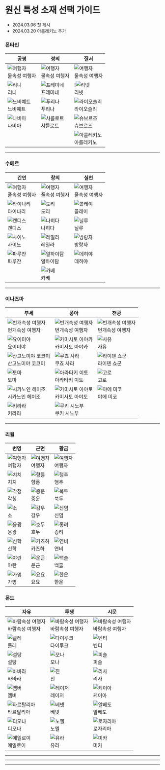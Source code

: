 # 원신 특성 소재 선택 가이드

- 2024.03.06 첫 게시
- 2024.03.20 아를레키노 추가

### 폰타인
|공평       |정의       |질서     |
|-----------|----------|---------|
|![여행자](../blogimg/genshin/Traveler.png)<br>물속성 여행자 |![여행자](../blogimg/genshin/Traveler.png)<br>물속성 여행자    |![여행자](../blogimg/genshin/Traveler.png)<br>물속성 여행자   |
|![리니](../blogimg/genshin/Lyney.png)<br>리니        |![프레미네](../blogimg/genshin/Freminet.png)<br>프레미네  |!![리넷](../blogimg/genshin/Lynette.png)<br>리넷|
|![느비예트](../blogimg/genshin/Neuvillette.png)<br>느비예트    |![푸리나](../blogimg/genshin/Furina.png)<br>푸리나    |![라이오슬리](../blogimg/genshin/Wriothesley.png)<br>라이오슬리|
|![나비아](../blogimg/genshin/Navia.png)<br>나비아      |![샤를로트](../blogimg/genshin/Charlotte.png)<br>샤를로트  |![슈브르즈](../blogimg/genshin/Chevreuse.png)<br>슈브르즈|
|||![아를레키노](../blogimg/genshin/Arlecchino.png)<br>아를레키노|
---

### 수메르
|간언       |창의       |실천     |
|-----------|----------|---------|
|![여행자](../blogimg/genshin/Traveler.png)<br>풀속성 여행자     |![여행자](../blogimg/genshin/Traveler.png)<br>풀속성 여행자    |![여행자](../blogimg/genshin/Traveler.png)<br>풀속성 여행자   |
|![타이나리](../blogimg/genshin/Tighnari.png)<br>타이나리    |![도리](../blogimg/genshin/Dori.png)<br>도리      |![콜레이](../blogimg/genshin/Collei.png)<br>콜레이   |
|![캔디스](../blogimg/genshin/Candace.png)<br>캔디스      |![나히다](../blogimg/genshin/Nahida.png)<br>나히다    |![닐루](../blogimg/genshin/Nilou.png)<br>닐루     |
|![사이노](../blogimg/genshin/Cyno.png)<br>사이노      |![레일라](../blogimg/genshin/Layla.png)<br>레일라    |![방랑자](../blogimg/genshin/Wanderer.png)<br>방랑자   |
|![파루잔](../blogimg/genshin/Faruzan.png)<br>파루잔      |![알하이탐](../blogimg/genshin/Alhaitham.png)<br>알하이탐  |![데히야](../blogimg/genshin/Dehya.png)<br>데히야   |
|          |![카베](../blogimg/genshin/Kaveh.png)<br>카베       |        |
---

### 이나즈마
|부세               |풍아                   |천광        |
|-------------------|----------------------|-----------|
|![번개속성 여행자](../blogimg/genshin/Traveler.png)<br>번개속성 여행자             |![번개속성 여행자](../blogimg/genshin/Traveler.png)<br>번개속성 여행자                 |![번개속성 여행자](../blogimg/genshin/Traveler.png)<br>번개속성 여행자     |
|![요이미야](../blogimg/genshin/Yoimiya.png)<br>요이미야           |![카미사토 아야카](../blogimg/genshin/Kamisato%20Ayaka.png)<br>카미사토 아야카        |![사유](../blogimg/genshin/Sayu.png)<br>사유       |
|![산고노미야 코코미](../blogimg/genshin/Sangonomiya%20Kokomi.png)<br>산고노미야 코코미   |![쿠죠 사라](../blogimg/genshin/Kujou%20Sara.png)<br>쿠죠 사라             |![라이덴 쇼군](../blogimg/genshin/Raiden%20Shogun.png)<br>라이덴 쇼군|
|![토마](../blogimg/genshin/Thoma.png)<br>토마               |![아라타키 이토](../blogimg/genshin/Arataki%20Itto.png)<br>아라타키 이토          |![고로](../blogimg/genshin/Gorou.png)<br>고로       |
|![시카노인 헤이조](../blogimg/genshin/Shikanoin%20Heizou.png)<br>시카노인 헤이조     |![카미사토 아야토](../blogimg/genshin/Kamisato%20Ayato.png)<br>카미사토 아야토        |![야에 미코](../blogimg/genshin/Yae%20Miko.png)<br>야에 미코   |
|![키라라](../blogimg/genshin/Kirara.png)<br>키라라             |![쿠키 시노부](../blogimg/genshin/Kuki%20Shinobu.png)<br>쿠키 시노부            |           |
---
### 리월
|번영               |근면                   |황금        |
|-------------------|----------------------|-----------|
|![여행자](../blogimg/genshin/Traveler.png)<br>여행자|![여행자](../blogimg/genshin/Traveler.png)<br>여행자|![여행자](../blogimg/genshin/Traveler.png)<br>여행자|
|![치치](../blogimg/genshin/Qiqi.png)<br>치치|![향릉](../blogimg/genshin/Xiangling.png)<br>향릉|![행추](../blogimg/genshin/Xingqiu.png)<br>행추|
|![각청](../blogimg/genshin/Keqing.png)<br>각청|![중운](../blogimg/genshin/Chongyun.png)<br>중운|![북두](../blogimg/genshin/Beidou.png)<br>북두|
|![소](../blogimg/genshin/Xiao.png)<br>소|![감우](../blogimg/genshin/Ganyu.png)<br>감우|![신염](../blogimg/genshin/Xinyan.png)<br>신염|
|![응광](../blogimg/genshin/Ningguang.png)<br>응광|![호두](../blogimg/genshin/Hu%20Tao.png)<br>호두|![종려](../blogimg/genshin/Zhongli.png)<br>종려|
|![신학](../blogimg/genshin/Shenhe.png)<br>신학|![카즈하](../blogimg/genshin/Kaedehara%20Kazuha.png)<br>카즈하|![연비](../blogimg/genshin/Yanfei.png)<br>연비|
|![야란](../blogimg/genshin/Yelan.png)<br>야란|![운근](../blogimg/genshin/Yun%20Jin.png)<br>운근|![백출](../blogimg/genshin/Baizhu.png)<br>백출|
|![가명](../blogimg/genshin/Gaming.png)<br>가명|![요요](../blogimg/genshin/Yaoyao.png)<br>요요|![한운](../blogimg/genshin/Xianyun.png)<br>한운|

### 몬드
|자유               |투쟁                   |시문        |
|-------------------|----------------------|-----------|
|![바람속성 여행자](../blogimg/genshin/Traveler.png)<br>바람속성 여행자|![바람속성 여행자](../blogimg/genshin/Traveler.png)<br>바람속성 여행자|![바람속성 여행자](../blogimg/genshin/Traveler.png)<br>바람속성 여행자|
|![클레](../blogimg/genshin/Klee.png)<br>클레|![다이루크](../blogimg/genshin/Diluc.png)<br>다이루크|![벤티](../blogimg/genshin/Venti.png)<br>벤티|
|![설탕](../blogimg/genshin/Sucrose.png)<br>설탕|![모나](../blogimg/genshin/Mona.png)<br>모나|![피슬](../blogimg/genshin/Fischl.png)<br>피슬|
|![바바라](../blogimg/genshin/Barbara.png)<br>바바라|![진](../blogimg/genshin/Jean.png)<br>진|![리사](../blogimg/genshin/Lisa.png)<br>리사|
|![엠버](../blogimg/genshin/Amber.png)<br>엠버|![레이저](../blogimg/genshin/Razor.png)<br>레이저|![케이아](../blogimg/genshin/Kaeya.png)<br>케이아|
|![타르탈리아](../blogimg/genshin/Tartaglia.png)<br>타르탈리아|![베넷](../blogimg/genshin/Bennett.png)<br>베넷|![알베도](../blogimg/genshin/Albedo.png)<br>알베도|
|![디오나](../blogimg/genshin/Diona.png)<br>디오나|![노엘](../blogimg/genshin/Noelle.png)<br>노엘|![로자리아](../blogimg/genshin/Rosaria.png)<br>로자리아|
|![에일로이](../blogimg/genshin/Aloy.png)<br>에일로이|![유라](../blogimg/genshin/Eula.png)<br>유라|![미카](../blogimg/genshin/Mika.png)<br>미카|

---
---
---